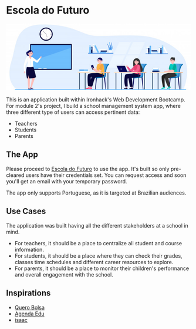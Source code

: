 # Escola do Futuro

![escoladofuturo](/public/images/teacher-students.jpg)

This is an application built within Ironhack's Web Development Bootcamp. For module 2's project, I build a school management system app, where three different type of users can access pertinent data:

- Teachers
- Students
- Parents

## The App

Please proceed to [Escola do Futuro](https://escola-do-futuro.herokuapp.com/) to use the app. It's built so only pre-cleared users have their credentials set. You can request access and soon you'll get an email with your temporary password.

The app only supports Portuguese, as it is targeted at Brazilian audiences.

## Use Cases

The application was built having all the different stakeholders at a school in mind.

- For teachers, it should be a place to centralize all student and course information.
- For students, it should be a place where they can check their grades, classes time schedules and different career resources to explore.
- For parents, it should be a place to monitor their children's performance and overall engagement with the school.

## Inspirations

- [Quero Bolsa](https://querobolsa.com.br/)
- [Agenda Edu](https://agendaedu.com/)
- [isaac](https://www.olaisaac.com.br/)
